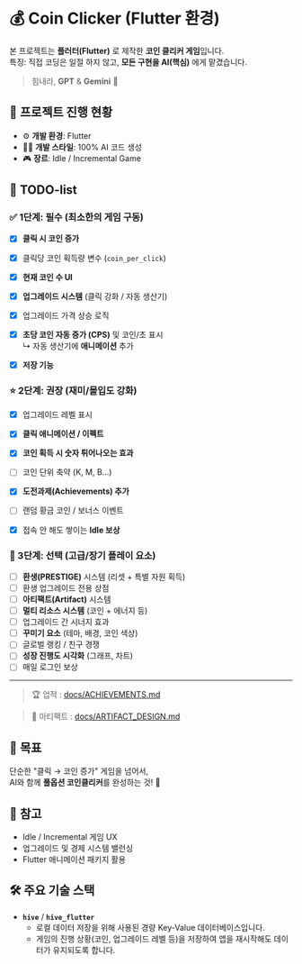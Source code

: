 # 💰 Coin Clicker (Flutter 환경)

본 프로젝트는 **플러터(Flutter)** 로 제작한 **코인 클리커 게임**입니다.  
특징: 직접 코딩은 일절 하지 않고, **모든 구현을 AI(핵심)** 에게 맡겼습니다.  

> 힘내라, **GPT** & **Gemini** 🚀


## 📌 프로젝트 진행 현황

- ⚙️ **개발 환경**: Flutter  
- 🧑‍💻 **개발 스타일**: 100% AI 코드 생성  
- 🎮 **장르**: Idle / Incremental Game


## 📝 TODO-list

### ✅ 1단계: 필수 (최소한의 게임 구동)
- [x] **클릭 시 코인 증가**
- [x] 클릭당 코인 획득량 변수 (`coin_per_click`)
- [x] **현재 코인 수 UI**
- [x] **업그레이드 시스템** (클릭 강화 / 자동 생산기)
- [x] 업그레이드 가격 상승 로직
- [x] **초당 코인 자동 증가 (CPS)** 및 코인/초 표시  
  ↳ 자동 생산기에 **애니메이션** 추가
- [x] **저장 기능**


### ⭐ 2단계: 권장 (재미/몰입도 강화)
- [x] 업그레이드 레벨 표시
- [x] **클릭 애니메이션 / 이펙트**
- [x] **코인 획득 시 숫자 튀어나오는 효과**
- [ ] 코인 단위 축약 (K, M, B...)
- [x] **도전과제(Achievements) 추가**
- [ ] 랜덤 황금 코인 / 보너스 이벤트
- [x] 접속 안 해도 쌓이는 **Idle 보상**


### 🌟 3단계: 선택 (고급/장기 플레이 요소)
- [ ] **환생(PRESTIGE)** 시스템 (리셋 + 특별 자원 획득)
- [ ] 환생 업그레이드 전용 상점
- [ ] **아티팩트(Artifact)** 시스템
- [ ] **멀티 리소스 시스템** (코인 + 에너지 등)
- [ ] 업그레이드 간 시너지 효과
- [ ] **꾸미기 요소** (테마, 배경, 코인 색상)
- [ ] 글로벌 랭킹 / 친구 경쟁
- [ ] **성장 진행도 시각화** (그래프, 차트)
- [ ] 매일 로그인 보상

---

> 🏆 업적 : [docs/ACHIEVEMENTS.md](docs/ACHIEVEMENTS.md)

> 💎 아티팩트 : [docs/ARTIFACT_DESIGN.md](docs/ARTIFACT_DESIGN.md)


## 🚀 목표
단순한 "클릭 → 코인 증가" 게임을 넘어서,  
AI와 함께 **풀옵션 코인클리커**를 완성하는 것! 🎯


## 📖 참고
- Idle / Incremental 게임 UX
- 업그레이드 및 경제 시스템 밸런싱
- Flutter 애니메이션 패키지 활용


## 🛠️ 주요 기술 스택

- **`hive`** / **`hive_flutter`**
  - 로컬 데이터 저장을 위해 사용된 경량 Key-Value 데이터베이스입니다.
  - 게임의 진행 상황(코인, 업그레이드 레벨 등)을 저장하여 앱을 재시작해도 데이터가 유지되도록 합니다.